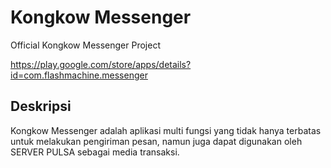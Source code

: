 # Kongkow Messenger
Official Kongkow Messenger Project

https://play.google.com/store/apps/details?id=com.flashmachine.messenger

## Deskripsi
Kongkow Messenger adalah aplikasi multi fungsi yang tidak hanya terbatas untuk melakukan pengiriman pesan, namun juga dapat digunakan oleh SERVER PULSA sebagai media transaksi.

